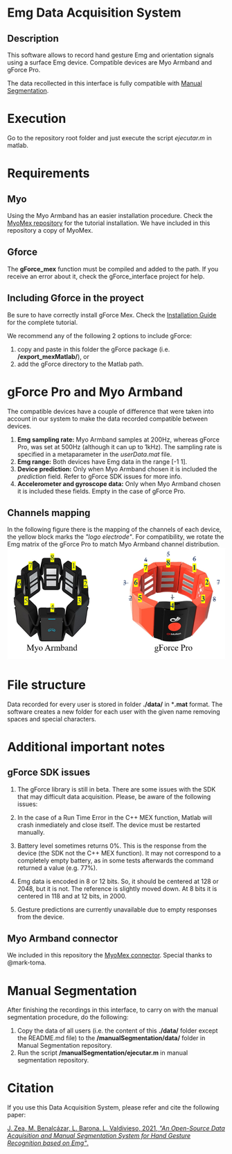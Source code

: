 # Emg Data Acquisition System
## Description
This software allows to record hand gesture Emg and orientation signals using a surface Emg device. Compatible devices are Myo Armband and gForce Pro.

The data recollected in this interface is fully compatible with [Manual Segmentation](https://github.com/laboratorioAI/manualSegmentation).

# Execution
Go to the repository root folder and just execute the script *ejecutar.m* in matlab.

# Requirements

## Myo
Using the Myo Armband has an easier installation procedure. 
Check the [MyoMex repository](https://github.com/mark-toma/MyoMex) for the tutorial installation.
We have included in this repository a copy of MyoMex.

## Gforce
The **gForce_mex** function must be compiled and added to the path. If you receive an error about it, check the gForce_interface project for help.
## Including Gforce in the proyect
Be sure to have correctly install gForce Mex. Check the [Installation Guide](https://github.com/laboratorioAI/gForce_interface)
for the complete tutorial.

We recommend any of the following 2 options to include gForce:
1. copy and paste in this folder the gForce package (i.e. **/export_mexMatlab/**), or
1. add the gForce directory to the Matlab path.

# gForce Pro and Myo Armband
The compatible devices have a couple of difference that were taken into account in our system to make the data recorded compatible between devices. 
1. **Emg sampling rate:** Myo Armband samples at 200Hz, whereas gForce Pro, was set at 500Hz (although it can up to 1kHz). The sampling rate is specified in a metaparameter in the *userData.mat* file.
1. **Emg range:** Both devices have Emg data in the range [-1 1].
1. **Device prediction:** Only when Myo Armband chosen it is included the *prediction* field. Refer to gForce SDK issues for more info.
1. **Accelerometer and gyroscope data:** Only when Myo Armband chosen it is included these fields. Empty in the case of gForce Pro.

## Channels mapping
In the following figure there is the mapping of the channels of each device, the yellow block marks the *"logo electrode"*. For compatibility, we rotate the Emg matrix of the gForce Pro to match Myo Armband channel distribution.
![Device channels mapping](./images/channelsMapping.png)

# File structure
Data recorded for every user is stored in folder **./data/** in ***.mat** format. The software creates a new folder for each user with the given name removing spaces and special characters.

# Additional important notes


## gForce SDK issues
1. The gForce library is still in beta. There are some issues with the SDK that may difficult data acquisition. Please, be aware of the following issues:
1. In the case of a Run Time Error in the C++ MEX function, Matlab will crash inmediately and close itself. The device must be restarted manually. 
1. Battery level sometimes returns 0%. This is the response from the device (the SDK not the C++ MEX function). It may not correspond to a completely empty battery, as in some tests afterwards the command returned a value (e.g. 77%). 

1. Emg data is encoded in 8 or 12 bits. So, it should be centered at 128 or 2048, but it is not. The reference is slightly moved down. At 8 bits it is centered in 118 and at 12 bits, in 2000.

1. Gesture predictions are currently unavailable due to empty responses from the device.

## Myo Armband connector
We included in this repository the [MyoMex connector](https://github.com/mark-toma/MyoMex). Special thanks to @mark-toma.


# Manual Segmentation
After finishing the recordings in this interface, to carry on with the manual segmentation procedure, do the following:
1. Copy the data of all users (i.e. the content of this **./data/** folder except the README.md file) to the **/manualSegmentation/data/** folder in Manual Segmentation repository.
1. Run the script **/manualSegmentation/ejecutar.m** in manual segmentation repository.

# Citation
If you use this Data Acquisition System, please refer and cite the following paper:

[J. Zea, M. Benalcázar, L. Barona. L. Valdivieso, 2021, *"An Open-Source Data Acquisition and Manual Segmentation System for Hand Gesture Recognition based on Emg"*.](https://github.com/laboratorioAI/dataAcquisition)
<!-- TODO: Change cite to corresponding publication -->